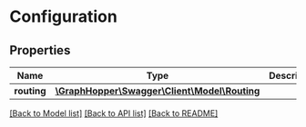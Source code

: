 # Configuration

## Properties
Name | Type | Description | Notes
------------ | ------------- | ------------- | -------------
**routing** | [**\GraphHopper\Swagger\Client\Model\Routing**](Routing.md) |  | [optional] 

[[Back to Model list]](../README.md#documentation-for-models) [[Back to API list]](../README.md#documentation-for-api-endpoints) [[Back to README]](../README.md)


